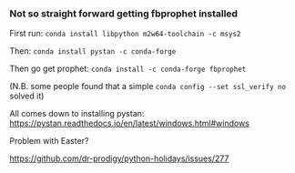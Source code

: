 ### Not so straight forward getting fbprophet installed

First run:
`conda install libpython m2w64-toolchain -c msys2`

Then:
`conda install pystan -c conda-forge`

Then go get prophet:
`conda install -c conda-forge fbprophet`

(N.B. some people found that a simple `conda config --set ssl_verify no` solved it)

All comes down to installing pystan: https://pystan.readthedocs.io/en/latest/windows.html#windows

Problem with Easter?

https://github.com/dr-prodigy/python-holidays/issues/277